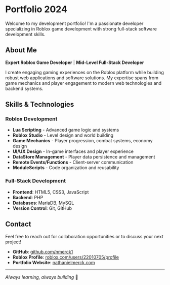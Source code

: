 # Portfolio 2024

Welcome to my development portfolio! I'm a passionate developer specializing in Roblox game development with strong full-stack software development skills.

## About Me

**Expert Roblox Game Developer** | **Mid-Level Full-Stack Developer**

I create engaging gaming experiences on the Roblox platform while building robust web applications and software solutions. My expertise spans from game mechanics and player engagement to modern web technologies and backend systems.

## Skills & Technologies

### Roblox Development
- **Lua Scripting** - Advanced game logic and systems
- **Roblox Studio** - Level design and world building
- **Game Mechanics** - Player progression, combat systems, economy design
- **UI/UX Design** - In-game interfaces and player experience
- **DataStore Management** - Player data persistence and management
- **Remote Events/Functions** - Client-server communication
- **ModuleScripts** - Code organization and reusability

### Full-Stack Development
- **Frontend**: HTML5, CSS3, JavaScript
- **Backend**: PHP
- **Databases**: MariaDB, MySQL
- **Version Control**: Git, GitHub

## Contact

Feel free to reach out for collaboration opportunities or to discuss your next project!

- **GitHub**: [github.com/nmerck1](https://github.com/nmerck1)
- **Roblox Profile**: [roblox.com/users/22010705/profile](https://www.roblox.com/users/22010705/profile)
- **Portfolio Website**: [nathanielmerck.com](https://www.nathanielmerck.com)

---

*Always learning, always building* 🚀
